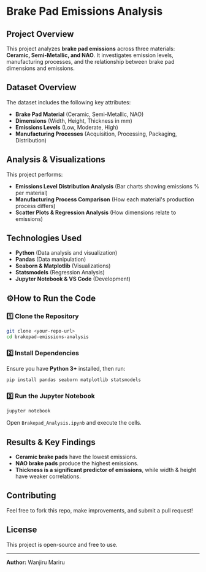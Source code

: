 # Brake Pad Emissions Analysis

## Project Overview
This project analyzes **brake pad emissions** across three materials: **Ceramic, Semi-Metallic, and NAO**. It investigates emission levels, manufacturing processes, and the relationship between brake pad dimensions and emissions.

## Dataset Overview
The dataset includes the following key attributes:
- **Brake Pad Material** (Ceramic, Semi-Metallic, NAO)
- **Dimensions** (Width, Height, Thickness in mm)
- **Emissions Levels** (Low, Moderate, High)
- **Manufacturing Processes** (Acquisition, Processing, Packaging, Distribution)

## Analysis & Visualizations
This project performs:
- **Emissions Level Distribution Analysis** (Bar charts showing emissions % per material)
- **Manufacturing Process Comparison** (How each material's production process differs)
- **Scatter Plots & Regression Analysis** (How dimensions relate to emissions)

## Technologies Used
- **Python** (Data analysis and visualization)
- **Pandas** (Data manipulation)
- **Seaborn & Matplotlib** (Visualizations)
- **Statsmodels** (Regression Analysis)
- **Jupyter Notebook & VS Code** (Development)

## ⚙How to Run the Code
### 1️⃣ Clone the Repository
```sh
git clone <your-repo-url>
cd brakepad-emissions-analysis
```
### 2️⃣ Install Dependencies
Ensure you have **Python 3+** installed, then run:
```sh
pip install pandas seaborn matplotlib statsmodels
```
### 3️⃣ Run the Jupyter Notebook
```sh
jupyter notebook
```
Open `Brakepad_Analysis.ipynb` and execute the cells.

## Results & Key Findings
- **Ceramic brake pads** have the lowest emissions.
- **NAO brake pads** produce the highest emissions.
- **Thickness is a significant predictor of emissions**, while width & height have weaker correlations.

## Contributing
Feel free to fork this repo, make improvements, and submit a pull request!

## License
This project is open-source and free to use.

---
**Author:** Wanjiru Mariru  


